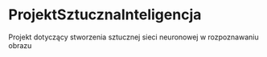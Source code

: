 # ProjektSztucznaInteligencja
Projekt dotyczący stworzenia sztucznej sieci neuronowej w rozpoznawaniu obrazu
